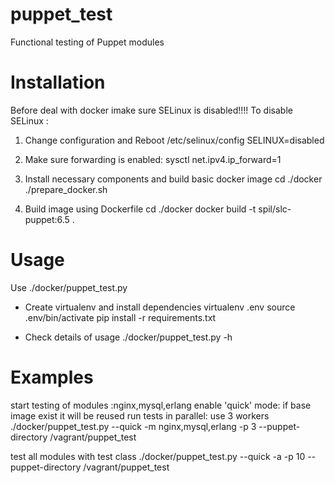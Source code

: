 puppet_test
===========

Functional testing of Puppet modules
# Installation 

Before deal with docker imake sure SELinux is disabled!!!!
To disable SELinux :
1) Change configuration and Reboot
/etc/selinux/config
SELINUX=disabled


2) Make sure forwarding is enabled:
sysctl net.ipv4.ip_forward=1

3) Install necessary components and build basic docker image
	cd ./docker
	./prepare_docker.sh

4) Build image using Dockerfile
	cd ./docker
	docker build -t spil/slc-puppet:6.5 .

# Usage
Use ./docker/puppet_test.py
* Create virtualenv and install dependencies
	virtualenv .env
	source .env/bin/activate
	pip install -r requirements.txt

* Check details of usage
	./docker/puppet_test.py -h

# Examples
start testing of modules :nginx,mysql,erlang
enable 'quick' mode:  if base image exist it will be reused
run tests in parallel: use 3 workers
	./docker/puppet_test.py --quick -m nginx,mysql,erlang -p 3 --puppet-directory /vagrant/puppet_test

test all modules with test class
	./docker/puppet_test.py --quick -a -p 10 --puppet-directory /vagrant/puppet_test
